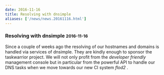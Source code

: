 ```yaml
---
date: 2016-11-16
title: Resolving with dnsimple
aliases: ['/news/news.20161116.html']
---
```

<div class="col-md-8 main">
 <div class="row">
  <h3>
   Resolving with dnsimple
   <small>
    2016-11-16
   </small>
  </h3>
  <p>
   Since a couple of weeks ago the resolving of our hostnames and domains
            is handled via services of dnsimple. They are kindly enough to sponsor
            the taskwarrior project. We will not only profit from the
   <em>
    developer
            friendly
   </em>
   management console but in particular from the powerful API
            to handle our DNS tasks when we move towards our new CI system
   <em>
    flod2
   </em>
   .
  </p>
 </div>
</div>
